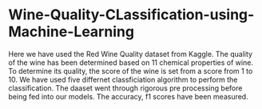 # Wine-Quality-CLassification-using-Machine-Learning
Here we have used the Red Wine Quality dataset from Kaggle.
The quality of the wine has been determined based on 11 chemical properties of wine. 
To determine its quality, the score of the wine is set from a score from 1 to 10.
We have used five differnet classficiation algorithm to perform the classification.
The daaset went through rigorous pre processing before being fed into our models.
The accuracy, f1 scores have been measured.
